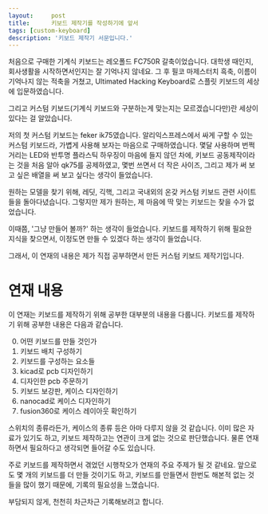 ```yaml
---
layout:     post
title:      키보드 제작기를 작성하기에 앞서
tags: [custom-keyboard]
description: '키보드 제작기 서문입니다.'
---
```


처음으로 구매한 기계식 키보드는 레오폴드 FC750R 갈축이었습니다.
대학생 때인지, 회사생활을 시작하면서인지는 잘 기억나지 않네요.
그 후 필코 마제스터치 흑축, 이름이 기억나지 않는 적축을 거쳤고,
Ultimated Hacking Keyboard로 스플릿 키보드의 세상에 입문하였습니다.

그리고 커스텀 키보드(기계식 키보드와 구분하는게 맞는지는 모르겠습니다만)란 세상이 있다는 걸 알았습니다.

저의 첫 커스텀 키보드는 feker ik75였습니다.
알리익스프레스에서 싸게 구할 수 있는 커스텀 키보드라, 가볍게 사용해 보자는 마음으로 구매하였습니다.
몇달 사용하며 번쩍거리는 LED와 반투명 플라스틱 하우징이 마음에 들지 않던 차에,
키보드 공동제작이라는 것을 처음 알아 qk75를 공제하였고,
몇번 쓰면서 더 작은 사이즈, 그리고 제가 써 보고 싶은 배열을 써 보고 싶다는 생각이 들었습니다.

원하는 모델을 찾기 위해, 레딧, 긱핵, 그리고 국내외의 온갖 커스텀 키보드 관련 사이트들을 돌아다녔습니다.
그렇지만 제가 원하는, 제 마음에 딱 맞는 키보드는 찾을 수가 없었습니다.

이때쯤, '그냥 만들어 볼까?' 하는 생각이 들었습니다.
키보드를 제작하기 위해 필요한 지식을 찾으면서, 이정도면 만들 수 있겠다 하는 생각이 들었습니다.

그래서, 이 연재의 내용은 제가 직접 공부하면서 만든 커스텀 키보드 제작기입니다.

# 연재 내용
이 연재는 키보드를 제작하기 위해 공부한 대부분의 내용을 다룹니다.
키보드를 제작하기 위해 공부한 내용은 다음과 같습니다.

0. 어떤 키보드를 만들 것인가
1. 키보드 배치 구성하기
2. 키보드를 구성하는 요소들
3. kicad로  pcb 디자인하기
4. 디자인한 pcb 주문하기
5. 키보드 보강판, 케이스 디자인하기
6. nanocad로 케이스 디자인하기
7. fusion360로 케이스 레이아웃 확인하기

스위치의 종류라든가, 케이스의 종류 등은 아마 다루지 않을 것 같습니다.
이미 많은 자료가 있기도 하고, 키보드 제작하고는 연관이 크게 없는 것으로 판단했습니다.
물론 연재하면서 필요하다고 생각되면 들어갈 수도 있습니다.

주로 키보드를 제작하면서 겪었던 시행착오가 연재의 주요 주제가 될 것 같네요.
앞으로도 몇 개의 키보드를 더 만들 것이기도 하고,
키보드를 만들면서 한번도 해본적 없는 것들을 많이 했기 때문에,
기록의 필요성을 느꼈습니다.

부담되지 않게, 천천히 차근차근 기록해보려고 합니다.